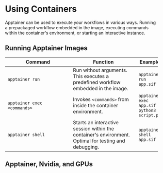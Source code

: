 # Using Containers

Apptainer can be used to execute your workflows in various ways. Running a prepackaged workflow embedded in the image, executing commands within the container's environment, or starting an interactive instance.

##  Running Apptainer Images

| <div style="width:200px;">Command</div>| <div style="width:200px;">Function</div> | Example|
|-|-|-|
|```apptainer run``` | Run without arguments. This executes a predefined workflow embedded in the image. | ```apptainer run app.sif``` |
|```apptainer exec <commands>```| Invokes ```<commands>``` from inside the container environment.|```apptainer exec app.sif python3 script.py```|
|```apptainer shell```|Starts an interactive session within the container's environment. Optimal for testing and debugging.|```apptainer shell app.sif```|





## Apptainer, Nvidia, and GPUs

